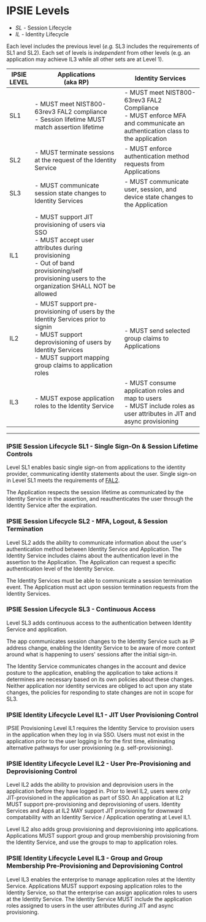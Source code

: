 # IPSIE Levels

- *SL* - Session Lifecycle
- *IL* - Identity Lifecycle

Each level includes the previous level (_e.g._ SL3 includes the requirements of SL1 and SL2). Each set of levels is _independent_ from other levels (e.g. an application may achieve IL3 while all other sets are at Level 1).

| IPSIE<br>LEVEL|   Applications<br>(aka RP)                                                 |  Identity Services                                                                                             |
|---------------|----------------------------------------------------------------------------|----------------------------------------------------------------------------------------------------------------|
| SL1           |   - MUST meet NIST800-63rev3 FAL2 compliance <br>- Session lifetime MUST match assertion lifetime | - MUST meet NIST800-63rev3 FAL2 Compliance <br> - MUST enforce MFA and communicate an authentication class to the application |
| SL2           |  - MUST terminate sessions at the request of the Identity Service| - MUST enforce authentication method requests from Applications |
| SL3           |  - MUST communicate session state changes to Identity Services | - MUST communicate user, session, and device state changes to the Application |
||||
| IL1           |  - MUST support JIT provisioning of users via SSO <br> - MUST accept user attributes during provisioning <br> - Out of band provisioning/self provisioning users to the organization SHALL NOT be allowed | |
| IL2           |  - MUST support pre-provisioning of users by the Identity Services prior to signin<br> - MUST support deprovisioning of users by Identity Services <br> - MUST support mapping group claims to application roles | - MUST send selected group claims to Applications |
| IL3           |  - MUST expose application roles to the Identity Service | - MUST consume application roles and map to users<br> - MUST include roles as user attributes in JIT and async provisioning |

-----
### IPSIE Session Lifecycle SL1 - Single Sign-On & Session Lifetime Controls

Level SL1 enables basic single sign-on from applications to the identity provider, communicating identity statements about the user. Single sign-on in Level SL1 meets the requirements of [FAL2](https://pages.nist.gov/800-63-4/sp800-63c/fal/).

The Application respects the session lifetime as communicated by the Identity Service in the assertion, and reauthenticates the user through the Identity Service after the expiration.

### IPSIE Session Lifecycle SL2 - MFA, Logout, & Session Termination
Level SL2 adds the ability to communicate information about the user's authentication method between Identity Service and Application. The Identity Service includes claims about the authentication level in the assertion to the Application. The Application can request a specific authentication level of the Identity Service.

The Identity Services must be able to communicate a session termination event.  The Application must act upon session termination requests from the Identity Services.

### IPSIE Session Lifecycle SL3 - Continuous Access

Level SL3 adds continuous access to the authentication between Identity Service and application.

The app communicates session changes to the Identity Service such as IP address change, enabling the Identity Service to be aware of more context around what is happening to users' sessions after the initial sign-in.

The Identity Service communicates changes in the account and device posture to the application, enabling the application to take actions it determines are necessary based on its own policies about these changes.  Neither application nor identity services are obliged to act upon any state changes, the policies for responding to state changes are not in scope for SL3.

### IPSIE Identity Lifecycle Level IL1 - JIT User Provisioning Control

IPSIE Provisioning Level IL1 requires the Identity Service to provision users in the application when they log in via SSO. Users must not exist in the application prior to the user logging in for the first time, eliminating alternative pathways for user provisioning (e.g. self-provisioning).

### IPSIE Identity Lifecycle Level IL2 - User Pre-Provisioning and Deprovisioning Control 

Level IL2 adds the ability to provision and deprovision users in the application before they have logged in. Prior to level IL2, users were only JIT-provisioned in the application as part of SSO. An application at IL2 MUST support pre-provisioning and deprovisioning of users.  Identity Services and Apps at IL2 MAY support JIT provisioning for downward compatability with an Identity Service / Application operating at Level IL1.

Level IL2 also adds group provisioning and deprovisioning into applications. Applications MUST support group and group membership provisioning from the Identity Service, and use the groups to map to application roles.

### IPSIE Identity Lifecycle Level IL3 - Group and Group Membership Pre-Provisioning and Deprovisioning Control

Level IL3 enables the enterprise to manage application roles at the Identity Service. Applications MUST support exposing application roles to the Identity Service, so that the enterprise can assign application roles to users at the Identity Service. The Identity Service MUST include the application roles assigned to users in the user attributes during JIT and async provisioning. 




